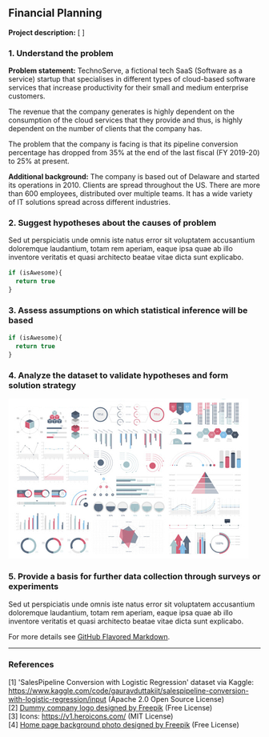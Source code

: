 ## Financial Planning

**Project description:** [ ]

### 1. Understand the problem

**Problem statement:** TechnoServe, a fictional tech SaaS (Software as a service) startup that specialises in different types of cloud-based software services that increase productivity for their small and medium enterprise customers.

The revenue that the company generates is highly dependent on the consumption of the cloud services that they provide and thus, is highly dependent on the number of clients that the company has. 

The problem that the company is facing is that its pipeline conversion percentage has dropped from 35% at the end of the last fiscal (FY 2019-20) to 25% at present.

**Additional background:** The company is based out of Delaware and started its operations in 2010. Clients are spread throughout the US. There are more than 600 employees, distributed over multiple teams. It has a wide variety of IT solutions spread across different industries.

### 2. Suggest hypotheses about the causes of problem

Sed ut perspiciatis unde omnis iste natus error sit voluptatem accusantium doloremque laudantium, totam rem aperiam, eaque ipsa quae ab illo inventore veritatis et quasi architecto beatae vitae dicta sunt explicabo. 

```javascript
if (isAwesome){
  return true
}
```

### 3. Assess assumptions on which statistical inference will be based

```javascript
if (isAwesome){
  return true
}
```

### 4. Analyze the dataset to validate hypotheses and form solution strategy

<img src="images/dummy_thumbnail.jpg?raw=true"/>

### 5. Provide a basis for further data collection through surveys or experiments

Sed ut perspiciatis unde omnis iste natus error sit voluptatem accusantium doloremque laudantium, totam rem aperiam, eaque ipsa quae ab illo inventore veritatis et quasi architecto beatae vitae dicta sunt explicabo. 

For more details see [GitHub Flavored Markdown](https://guides.github.com/features/mastering-markdown/).

---

### References

[1] 'SalesPipeline Conversion with Logistic Regression' dataset via Kaggle: https://www.kaggle.com/code/gauravduttakiit/salespipeline-conversion-with-logistic-regression/input (Apache 2.0 Open Source License)
<br>[2] [Dummy company logo designed by Freepik](https://www.freepik.com/free-vector/gradient-data-logo-template_21077418.htm#fromView=search&page=1&position=9&uuid=15dba7ed-bbc5-4bce-b82c-0b07925d0f70) (Free License)
<br>[3] Icons: https://v1.heroicons.com/ (MIT License)
<br>[4] [Home page background photo designed by Freepik](https://www.freepik.com/free-photo/beautiful-sky-with-mountains-distance_978432.htm#fromView=search&page=1&position=23&uuid=20a20986-f0d8-4847-8519-59d1e4bbf6c3) (Free License)
